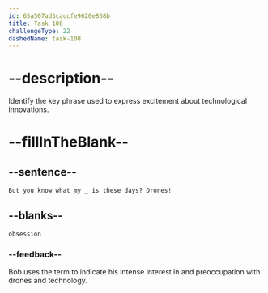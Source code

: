 ```yaml
---
id: 65a507ad3caccfe9620e868b
title: Task 108
challengeType: 22
dashedName: task-108
---
```


# --description--

Identify the key phrase used to express excitement about technological innovations.

# --fillInTheBlank--

## --sentence--

`But you know what my _ is these days? Drones!`

## --blanks--

`obsession`

### --feedback--

Bob uses the term to indicate his intense interest in and preoccupation with drones and technology.
